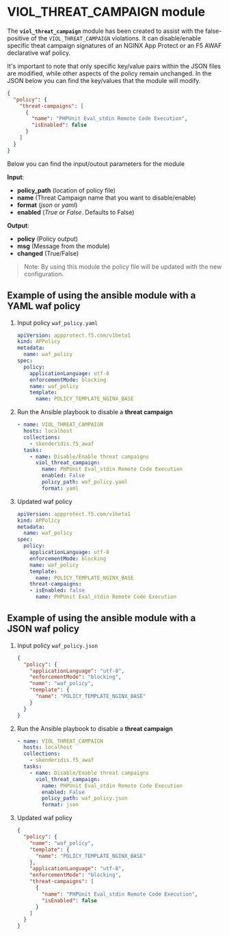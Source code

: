 # VIOL_THREAT_CAMPAIGN module

The **`viol_threat_campaign`** module has been created to assist with the false-positive of the `VIOL_THREAT_CAMPAIGN` violations. It can disable/enable specific theat campaign signatures of an NGINX App Protect or an F5 AWAF declarative waf policy.

It's important to note that only specific key/value pairs within the JSON files are modified, while other aspects of the policy remain unchanged.
In the JSON below you can find the key/values that the module will modify.

  ```json
  {
    "policy": {
      "threat-campaigns": [
        {
          "name": "PHPUnit Eval_stdin Remote Code Execution",
          "isEnabled": false
        }
      ]
    }
  }
  ```

Below you can find the input/outout parameters for the module

**Input**:
- **policy_path** (location of policy file)
- **name** (Threat Campaign name that you want to disable/enable)
- **format** (*json* or *yaml*)
- **enabled** (*True* or *False*. Defaults to False)

**Output**:
- **policy** (Policy output)
- **msg** (Message from the module)
- **changed** (True/False)


> Note: By using this module the policy file will be updated with the new configuration.

## Example of using the ansible module with a YAML waf policy

1. Input policy `waf_policy.yaml`    
    ```yaml
    apiVersion: appprotect.f5.com/v1beta1
    kind: APPolicy
    metadata:
      name: waf_policy
    spec:
      policy:
        applicationLanguage: utf-8
        enforcementMode: blocking
        name: waf_policy
        template:
          name: POLICY_TEMPLATE_NGINX_BASE
    ```

2. Run the Ansible playbook to disable a **threat campaign**
    ```yaml
    - name: VIOL_THREAT_CAMPAIGN
      hosts: localhost
      collections:
        - skenderidis.f5_awaf   
      tasks:
        - name: Disable/Enable threat campaigns
          viol_threat_campaign:
            name: PHPUnit Eval_stdin Remote Code Execution
            enabled: False
            policy_path: waf_policy.yaml
            format: yaml
    ```

3. Updated waf policy
    ```yaml
    apiVersion: appprotect.f5.com/v1beta1
    kind: APPolicy
    metadata:
      name: waf_policy
    spec:
      policy:
        applicationLanguage: utf-8
        enforcementMode: blocking
        name: waf_policy
        template:
          name: POLICY_TEMPLATE_NGINX_BASE
        threat-campaigns:
        - isEnabled: false
          name: PHPUnit Eval_stdin Remote Code Execution
    ```

## Example of using the ansible module with a JSON waf policy

1. Input policy `waf_policy.json`
  
    ```json
    {
      "policy": {
        "applicationLanguage": "utf-8",
        "enforcementMode": "blocking",
        "name": "waf_policy",
        "template": {
          "name": "POLICY_TEMPLATE_NGINX_BASE"
        }
      }
    }
    ```

2. Run the Ansible playbook to disable a **threat campaign**
    ```yaml
    - name: VIOL_THREAT_CAMPAIGN
      hosts: localhost
      collections:
        - skenderidis.f5_awaf   
      tasks:
        - name: Disable/Enable threat campaigns
          viol_threat_campaign:
            name: PHPUnit Eval_stdin Remote Code Execution
            enabled: False
            policy_path: waf_policy.json
            format: json
    ```

3. Updated waf policy
    ```json
    {
      "policy": {
        "name": "waf_policy",
        "template": {
          "name": "POLICY_TEMPLATE_NGINX_BASE"
        },
        "applicationLanguage": "utf-8",
        "enforcementMode": "blocking",
        "threat-campaigns": [
          {
            "name": "PHPUnit Eval_stdin Remote Code Execution",
            "isEnabled": false
          }
        ]
      }
    }
    ```